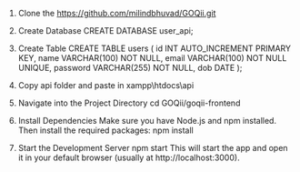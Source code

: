 1. Clone the 
   https://github.com/milindbhuvad/GOQii.git

2. Create Database
   CREATE DATABASE user_api;

3. Create Table
   CREATE TABLE users (
      id INT AUTO_INCREMENT PRIMARY KEY,
      name VARCHAR(100) NOT NULL,
      email VARCHAR(100) NOT NULL UNIQUE,
      password VARCHAR(255) NOT NULL,
      dob DATE
   );

4. Copy api folder and paste in 
   xampp\htdocs\api

5. Navigate into the Project Directory
   cd GOQii/goqii-frontend
   
6. Install Dependencies
   Make sure you have Node.js and npm installed. Then install the required packages:
   npm install

7. Start the Development Server
   npm start
   This will start the app and open it in your default browser (usually at http://localhost:3000).